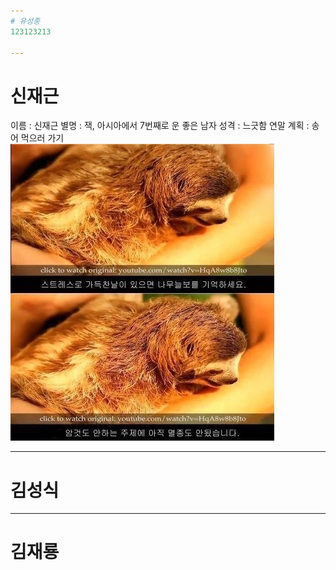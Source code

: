 ```yaml
---
# 유성종
123123213

---
```

# 신재근
이름 : 신재근 
별명 : 잭, 아시아에서 7번째로 운 좋은 남자
성격 : 느긋함
연말 계획 : 송어 먹으러 가기
![](https://github.com/doorisun/ssafy6/blob/master/sloth.JPG/?raw=true)

---
# 김성식

---
# 김재룡
